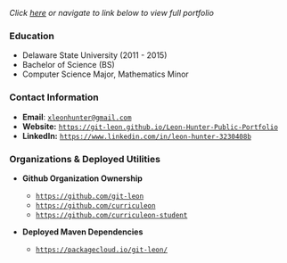 <link rel="stylesheet" type="text/css" media="all" href="./style.css" />

_Click [here](https://git-leon.github.io/Leon-Hunter-Public-Portfolio) or navigate to link below to view full portfolio_


### Education
* Delaware State University (2011 - 2015)
* Bachelor of Science (BS)
* Computer Science Major, Mathematics Minor


### Contact Information
* **Email**: [`xleonhunter@gmail.com`](mailto:xleonhunter@gmail.com)
* **Website:** [`https://git-leon.github.io/Leon-Hunter-Public-Portfolio`](https://git-leon.github.io/Leon-Hunter-Public-Portfolio)
* **LinkedIn:** [`https://www.linkedin.com/in/leon-hunter-3230408b`](https://www.linkedin.com/in/leon-hunter-3230408b)

### Organizations & Deployed Utilities
* **Github Organization Ownership**
    * [`https://github.com/git-leon`](https://github.com/git-leon)
    * [`https://github.com/curriculeon`](https://github.com/curriculeon)
    * [`https://github.com/curriculeon-student`](https://github.com/curriculeon)

* **Deployed Maven Dependencies**
   * [`https://packagecloud.io/git-leon/`](https://packagecloud.io/git-leon/)
